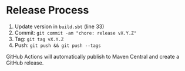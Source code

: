 # Release Process

1. Update version in `build.sbt` (line 33)
2. Commit: `git commit -am "chore: release vX.Y.Z"`
3. Tag: `git tag vX.Y.Z`
4. Push: `git push && git push --tags`

GitHub Actions will automatically publish to Maven Central and create a GitHub release.

